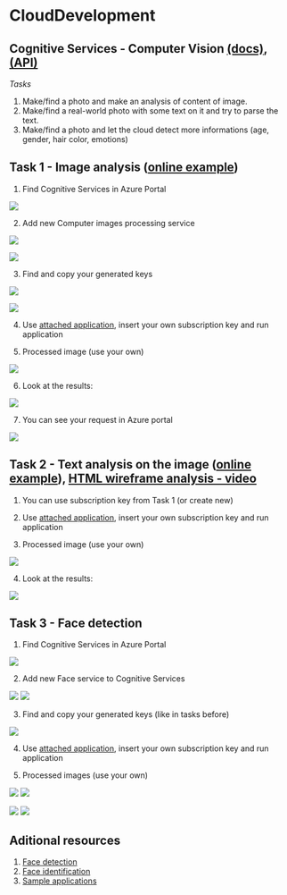 # CloudDevelopment
## Cognitive Services - Computer Vision [(docs)](https://azure.microsoft.com/cs-cz/services/cognitive-services/computer-vision/), [(API)](https://westcentralus.dev.cognitive.microsoft.com/docs/services/5adf991815e1060e6355ad44/operations/56f91f2e778daf14a499e1fa)

*Tasks*
1. Make/find a photo and make an analysis of content of image.
1. Make/find a real-world photo with some text on it and try to parse the text.
1. Make/find a photo and let the cloud detect more informations (age, gender, hair color, emotions)

## Task 1 - Image analysis ([online example](https://azure.microsoft.com/cs-cz/services/cognitive-services/computer-vision/#analyze))

1. Find Cognitive Services in Azure Portal

![](https://raw.githubusercontent.com/vaclavek/CloudDevelopment/master/Images/cv_1_portal.png)

2. Add new Computer images processing service

![](https://raw.githubusercontent.com/vaclavek/CloudDevelopment/master/Images/cv_2_portal.png)

![](https://raw.githubusercontent.com/vaclavek/CloudDevelopment/master/Images/cv_3_portal.png)

3. Find and copy your generated keys

![](https://raw.githubusercontent.com/vaclavek/CloudDevelopment/master/Images/cv_4_portal.png)

![](https://raw.githubusercontent.com/vaclavek/CloudDevelopment/master/Images/cv_5_keys.png)

4. Use [attached application](https://github.com/vaclavek/CloudDevelopment/tree/master/Lab-2019-04-10/01_ComputerVision/01_ImageObjectsAnalysis), insert your own subscription key and run application

5.  Processed image (use your own)

![](https://raw.githubusercontent.com/vaclavek/CloudDevelopment/master/Images/cv_6_image.jpg)

6.  Look at the results:

![](https://raw.githubusercontent.com/vaclavek/CloudDevelopment/master/Images/cv_7_result.png)

7.  You can see your request in Azure portal

![](https://raw.githubusercontent.com/vaclavek/CloudDevelopment/master/Images/cv_8_graph.png)

## Task 2 - Text analysis on the image ([online example](https://azure.microsoft.com/cs-cz/services/cognitive-services/computer-vision/#text)), [HTML wireframe analysis - video](https://www.youtube.com/watch?v=_oet4GOzcRQ)

1. You can use subscription key from Task 1 (or create new)

2. Use [attached application](https://github.com/vaclavek/CloudDevelopment/tree/master/Lab-2019-04-10/02_OCR), insert your own subscription key and run application

3. Processed image (use your own)

![](https://raw.githubusercontent.com/vaclavek/CloudDevelopment/master/Images/ocr_1_image.jpg)

4. Look at the results:

![](https://raw.githubusercontent.com/vaclavek/CloudDevelopment/master/Images/ocr_1_result.png)

## Task 3 - Face detection

1. Find Cognitive Services in Azure Portal

![](https://raw.githubusercontent.com/vaclavek/CloudDevelopment/master/Images/cv_1_portal.png)

2. Add new Face service to Cognitive Services

![](https://raw.githubusercontent.com/vaclavek/CloudDevelopment/master/Images/face_1_portal.png)
![](https://raw.githubusercontent.com/vaclavek/CloudDevelopment/master/Images/face_2_portal.png)

3. Find and copy your generated keys (like in tasks before)

![](https://raw.githubusercontent.com/vaclavek/CloudDevelopment/master/Images/face_3_portal.png)

4. Use [attached application](https://github.com/vaclavek/CloudDevelopment/tree/master/Lab-2019-04-10/03_FaceDetection), insert your own subscription key and run application

5. Processed images (use your own)

![](https://raw.githubusercontent.com/vaclavek/CloudDevelopment/master/Images/face_4_image.jpg)
![](https://raw.githubusercontent.com/vaclavek/CloudDevelopment/master/Images/face_5_response.png)

![](https://raw.githubusercontent.com/vaclavek/CloudDevelopment/master/Images/face_6_image.jpg)
![](https://raw.githubusercontent.com/vaclavek/CloudDevelopment/master/Images/face_7_response.png)

## Aditional resources
1. [Face detection](https://docs.microsoft.com/en-US/azure/cognitive-services/face/face-api-how-to-topics/howtodetectfacesinimage)
2. [Face identification](https://docs.microsoft.com/en-us/azure/cognitive-services/face/face-api-how-to-topics/howtoidentifyfacesinimage)
3. [Sample applications](https://azure.microsoft.com/en-us/resources/samples/?service=cognitive-services&term=Face&sort=0)

